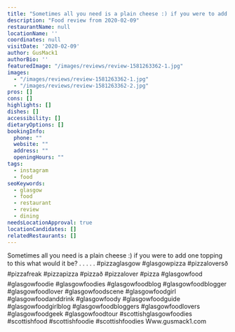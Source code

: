 ```yaml
---
title: "Sometimes all you need is a plain cheese :) if you were to add one topping to this what would it be? ."
description: "Food review from 2020-02-09"
restaurantName: null
locationName: ''
coordinates: null
visitDate: '2020-02-09'
author: GusMack1
authorBio: ''
featuredImage: "/images/reviews/review-1581263362-1.jpg"
images:
  - "/images/reviews/review-1581263362-1.jpg"
  - "/images/reviews/review-1581263362-2.jpg"
pros: []
cons: []
highlights: []
dishes: []
accessibility: []
dietaryOptions: []
bookingInfo:
  phone: ""
  website: ""
  address: ""
  openingHours: ""
tags:
  - instagram
  - food
seoKeywords:
  - glasgow
  - food
  - restaurant
  - review
  - dining
needsLocationApproval: true
locationCandidates: []
relatedRestaurants: []
---
```


Sometimes all you need is a plain cheese :) if you were to add one topping to this what would it be? .
.
.
.
.
#pizzaglasgow #glasgowpizza #pizzaloversð #pizzafreak #pizzapizza #pizzað #pizzalover #pizza #glasgowfood #glasgowfoodie #glasgowfoodies #glasgowfoodblog #glasgowfoodblogger #glasgowfoodlover #glasgowfoodscene #glasgowfoodgirl #glasgowfoodanddrink #glasgowfoody #glasgowfoodguide #glasgowfoodgirlblog #glasgowfoodbloggers #glasgowfoodlovers #glasgowfoodgeek #glasgowfoodtour #scottishglasgowfoodies #scottishfood #scottishfoodie #scottishfoodies
Www.gusmack1.com